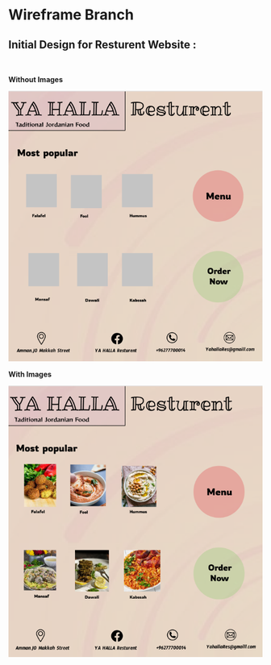 # Wireframe Branch 
## Initial Design for Resturent Website :

<br/>

**Without Images**

![Without Images](/WireFrame.png)

**With Images**

![With Images](/My%20Res.png)